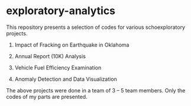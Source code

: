 # exploratory-analytics

This repository presents a selection of codes for various schoexploratory projects.

1) Impact of Fracking on Earthquake in Oklahoma
	
2) Annual Report (10K) Analysis
	
3) Vehicle Fuel Efficiency Examination
	
4) Anomaly Detection and Data Visualization

The above projects were done in a team of 3 – 5 team members. Only the codes of my parts are presented.
